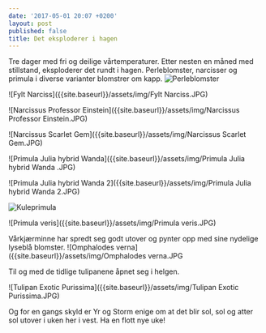```yaml
---
date: '2017-05-01 20:07 +0200'
layout: post
published: false
title: Det eksploderer i hagen
---
```


Tre dager med fri og deilige vårtemperaturer. Etter nesten en måned med stillstand, eksploderer det rundt i hagen. Perleblomster, narcisser og primula i diverse varianter blomstrer om kapp.
![Perleblomster]({{site.baseurl}}/assets/img/Perleblomster.JPG)

![Fylt Narciss]({{site.baseurl}}/assets/img/Fylt Narciss.JPG)

<!--more-->

![Narcissus Professor Einstein]({{site.baseurl}}/assets/img/Narcissus Professor Einstein.JPG)

![Narcissus Scarlet Gem]({{site.baseurl}}/assets/img/Narcissus Scarlet Gem.JPG)

![Primula Julia hybrid Wanda]({{site.baseurl}}/assets/img/Primula Julia hybrid Wanda .JPG)

![Primula Julia hybrid Wanda 2]({{site.baseurl}}/assets/img/Primula Julia hybrid Wanda 2.JPG)

![Kuleprimula]({{site.baseurl}}/assets/img/Kuleprimula.JPG)

![Primula veris]({{site.baseurl}}/assets/img/Primula veris.JPG)

Vårkjærminne har spredt seg godt utover og pynter opp med sine nydelige lyseblå blomster.
![Omphalodes verna]({{site.baseurl}}/assets/img/Omphalodes verna.JPG

Til og med de tidlige tulipanene åpnet seg i helgen. 

![Tulipan Exotic Purissima]({{site.baseurl}}/assets/img/Tulipan Exotic Purissima.JPG)

Og for en gangs skyld er Yr og Storm enige om at det blir sol, sol og atter sol utover i uken her i vest. Ha en flott nye uke!

